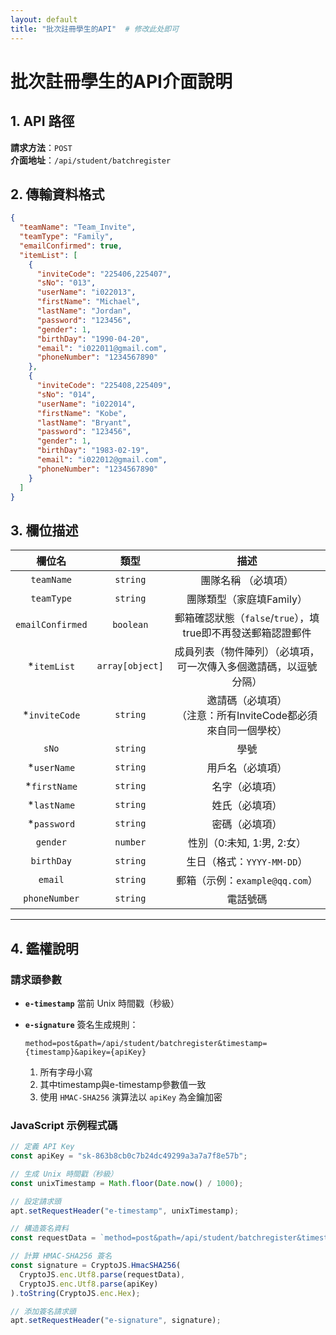 ```yaml
---
layout: default
title: "批次註冊學生的API"  # 修改此处即可
---
```

# 批次註冊學生的API介面說明

## 1. API 路徑
**請求方法**：`POST`  
**介面地址**：`/api/student/batchregister`



## 2. 傳輸資料格式
```json
{
  "teamName": "Team_Invite",
  "teamType": "Family",
  "emailConfirmed": true,
  "itemList": [
    {
      "inviteCode": "225406,225407",
      "sNo": "013",
      "userName": "i022013",
      "firstName": "Michael",
      "lastName": "Jordan",
      "password": "123456",
      "gender": 1,
      "birthDay": "1990-04-20",
      "email": "i022011@gmail.com",
      "phoneNumber": "1234567890"
    },
    {
      "inviteCode": "225408,225409",  
      "sNo": "014",
      "userName": "i022014",
      "firstName": "Kobe",
      "lastName": "Bryant",
      "password": "123456",
      "gender": 1,
      "birthDay": "1983-02-19",
      "email": "i022012@gmail.com",
      "phoneNumber": "1234567890"
    }
  ]
}
```

## 3. 欄位描述

|      欄位名       |      類型        |                             描述                                      |
| :--------------: | :-------------: | :----------------------------------------------------------:          | 
|    `teamName`    |    `string`     |                           團隊名稱 （必填項）                            |
|    `teamType`    |    `string`     |                           團隊類型（家庭填Family）             			 |                   
| `emailConfirmed` |    `boolean`    |                郵箱確認狀態（`false`/`true`），填true即不再發送郵箱認證郵件  |            
|   *`itemList`    | `array[object]` |                成員列表（物件陣列）（必填項，可一次傳入多個邀請碼，以逗號分隔）                              |
|  *`inviteCode`   |    `string`     | 邀請碼（必填項）<br />（注意：所有InviteCode都必須來自同一個學校）         |
|      `sNo`       |    `string`     |                             學號                                       |
|   *`userName`    |    `string`     |                       用戶名（必填項）                                  |
|   *`firstName`   |    `string`     |                        名字（必填項）                        |
|   *`lastName`    |    `string`     |                        姓氏（必填項）                        |
|   *`password`    |    `string`     |                        密碼（必填項）                        |
|     `gender`     |    `number`     |                  性別（0:未知, 1:男, 2:女）                  |
|    `birthDay`    |    `string`     |                  生日（格式：`YYYY-MM-DD`）                  |
|     `email`      |    `string`     |                郵箱（示例：`example@qq.com`）                |
|  `phoneNumber`   |    `string`     |                           電話號碼                           |



------

## 4. 鑑權說明

### 請求頭參數

- **`e-timestamp`**
  當前 Unix 時間戳（秒級）

- **`e-signature`**
  簽名生成規則：

  ```text
  method=post&path=/api/student/batchregister&timestamp={timestamp}&apikey={apiKey}
  ```

  1. 所有字母小寫
  2. 其中timestamp與e-timestamp參數值一致
  3. 使用 `HMAC-SHA256` 演算法以 `apiKey` 為金鑰加密

### JavaScript 示例程式碼

```javascript
// 定義 API Key
const apiKey = "sk-863b8cb0c7b24dc49299a3a7a7f8e57b";

// 生成 Unix 時間戳（秒級）
const unixTimestamp = Math.floor(Date.now() / 1000);

// 設定請求頭
apt.setRequestHeader("e-timestamp", unixTimestamp);

// 構造簽名資料
const requestData = `method=post&path=/api/student/batchregister&timestamp=${unixTimestamp}&apikey=${apiKey}`.toLowerCase();

// 計算 HMAC-SHA256 簽名
const signature = CryptoJS.HmacSHA256(
  CryptoJS.enc.Utf8.parse(requestData),
  CryptoJS.enc.Utf8.parse(apiKey)
).toString(CryptoJS.enc.Hex);

// 添加簽名請求頭
apt.setRequestHeader("e-signature", signature);
```